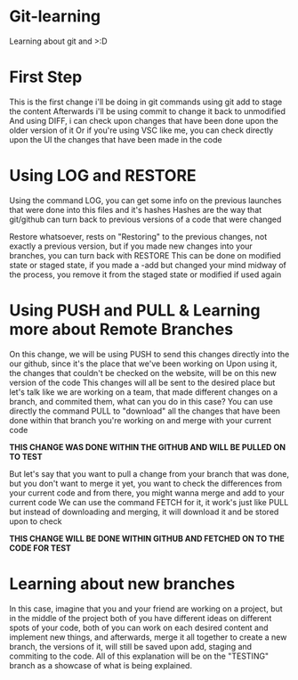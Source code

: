 # Git-learning

Learning about git and >:D

# First Step

This is the first change i'll be doing in git commands using git add to stage the content
Afterwards i'll be using commit to change it back to unmodified
And using DIFF, i can check upon changes that have been done upon the older version of it
Or if you're using VSC like me, you can check directly upon the UI the changes that have been made in the code

# Using LOG and RESTORE

Using the command LOG, you can get some info on the previous launches that were done into this files and it's hashes
Hashes are the way that git/github can turn back to previous versions of a code that were changed

Restore whatsoever, rests on "Restoring" to the previous changes, not exactly a previous version, but if you made new changes into your branches, you can turn back with RESTORE
This can be done on modified state or staged state, if you made a -add but changed your mind midway of the process, you remove it from the staged state or modified if used again

# Using PUSH and PULL & Learning more about Remote Branches

On this change, we will be using PUSH to send this changes directly into the our github, since it's the place that we've been working on
Upon using it, the changes that couldn't be checked on the website, will be on this new version of the code
This changes will all be sent to the desired place but let's talk like we are working on a team, that made different changes on a branch, and commited them, what can you do in this case?
You can use directly the command PULL to "download" all the changes that have been done within that branch you're working on and merge with your current code

**THIS CHANGE WAS DONE WITHIN THE GITHUB AND WILL BE PULLED ON TO TEST**

But let's say that you want to pull a change from your branch that was done, but you don't want to merge it yet, you want to check the differences from your current code and from there, you might wanna merge and add to your current code
We can use the command FETCH for it, it work's just like PULL but instead of downloading and merging, it will download it and be stored upon to check

**THIS CHANGE WILL BE DONE WITHIN GITHUB AND FETCHED ON TO THE CODE FOR TEST**

# Learning about new branches

In this case, imagine that you and your friend are working on a project, but in the middle of the project both of you have different ideas on different spots of your code, both of you can work on each desired content and implement new things, and afterwards, merge it all together to create a new branch, the versions of it, will still be saved upon add, staging and commiting to the code.
All of this explanation will be on the "TESTING" branch as a showcase of what is being explained.
